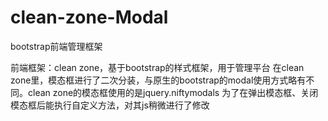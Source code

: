 # clean-zone-Modal
bootstrap前端管理框架

前端框架：clean zone，基于bootstrap的样式框架，用于管理平台
在clean zone里，模态框进行了二次分装，与原生的bootstrap的modal使用方式略有不同。clean zone的模态框使用的是jquery.niftymodals
为了在弹出模态框、关闭模态框后能执行自定义方法，对其js稍微进行了修改
